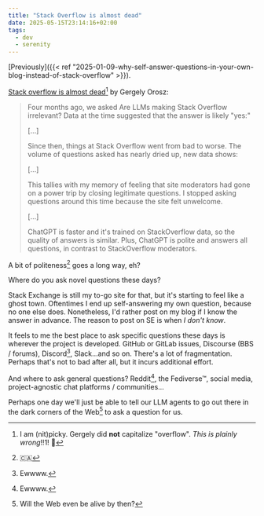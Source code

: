 ```yaml
---
title: "Stack Overflow is almost dead"
date: 2025-05-15T23:14:16+02:00
tags:
  - dev
  - serenity
---
```


[Previously]({{< ref "2025-01-09-why-self-answer-questions-in-your-own-blog-instead-of-stack-overflow" >}}).

[Stack overflow is almost dead](https://blog.pragmaticengineer.com/stack-overflow-is-almost-dead/)[^1] by Gergely Orosz:

> Four months ago, we asked Are LLMs making Stack Overflow irrelevant? Data at
> the time suggested that the answer is likely "yes:"
>
> [...]
>
> Since then, things at Stack Overflow went from bad to worse. The volume of
> questions asked has nearly dried up, new data shows:
>
> [...]
>
> This tallies with my memory of feeling that site moderators had gone on a
> power trip by closing legitimate questions. I stopped asking questions around
> this time because the site felt unwelcome.
>
> [...]
>
> ChatGPT is faster and it's trained on StackOverflow data, so the quality of
> answers is similar. Plus, ChatGPT is polite and answers all questions, in
> contrast to StackOverflow moderators.

A bit of politeness[^2] goes a long way, eh?

Where do you ask novel questions these days?

Stack Exchange is still my to-go site for that, but it's starting to feel like a
ghost town. Oftentimes I end up self-answering my own question, because no one
else does. Nonetheless, I'd rather post on my blog if I know the answer in
  advance. The reason to post on SE is when _I don't know_.

It feels to me the best place to ask specific questions these days is wherever
the project is developed. GitHub or GitLab issues, Discourse (BBS / forums),
Discord[^3], Slack...and so on. There's a lot of fragmentation. Perhaps that's
not to bad after all, but it incurs additional effort.

And where to ask general questions? Reddit[^3], the Fediverse™, social media,
project-agnostic chat platforms / communities...

Perhaps one day we'll just be able to tell our LLM agents to go out there in the
dark corners of the Web[^4] to ask a question for us.


[^1]: I am (nit)picky. Gergely did **not** capitalize "overflow". _This is plainly wrong_!!1! 🤷

[^2]: 🇨🇦

[^3]: Ewwww.

[^4]: Will the Web even be alive by then?
